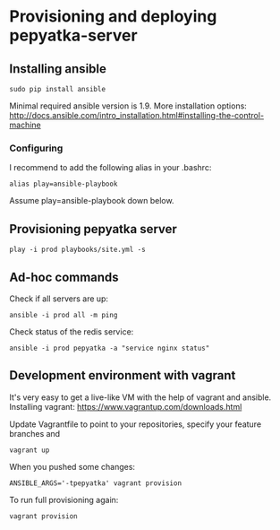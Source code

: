 # Provisioning and deploying pepyatka-server
## Installing ansible

    sudo pip install ansible

Minimal required ansible version is 1.9.
More installation options: http://docs.ansible.com/intro_installation.html#installing-the-control-machine

### Configuring
I recommend to add the following alias in your .bashrc:

    alias play=ansible-playbook

Assume play=ansible-playbook down below.

## Provisioning pepyatka server

    play -i prod playbooks/site.yml -s

## Ad-hoc commands
Check if all servers are up:

    ansible -i prod all -m ping

Check status of the redis service:

    ansible -i prod pepyatka -a "service nginx status"

## Development environment with vagrant
It's very easy to get a live-like VM with the help of vagrant and ansible.
Installing vagrant: https://www.vagrantup.com/downloads.html

Update Vagrantfile to point to your repositories, specify your feature branches and

    vagrant up

When you pushed some changes:

    ANSIBLE_ARGS='-tpepyatka' vagrant provision

To run full provisioning again:

    vagrant provision
